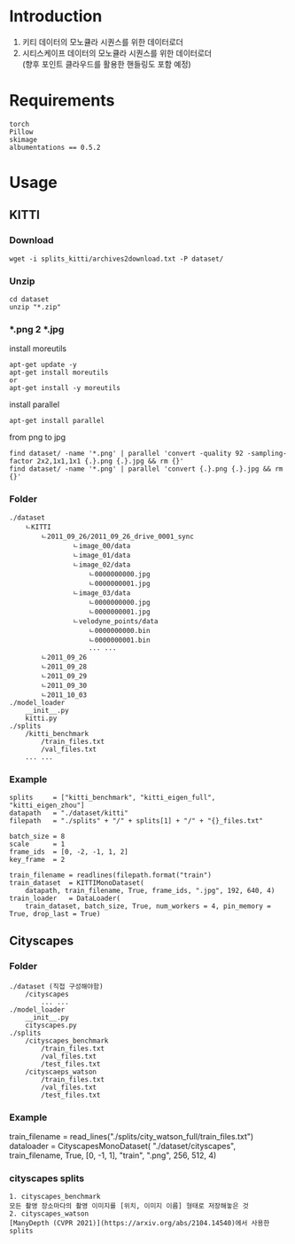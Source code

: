 # Introduction
1. 키티 데이터의 모노큘라 시퀀스를 위한 데이터로더  
2. 시티스케이프 데이터의 모노큘라 시퀀스를 위한 데이터로더  
(향후 포인트 클라우드를 활용한 핸들링도 포함 예정)  
# Requirements
```
torch
Pillow
skimage
albumentations == 0.5.2
```
# Usage
## KITTI
### Download
```
wget -i splits_kitti/archives2download.txt -P dataset/
```
### Unzip
```
cd dataset
unzip "*.zip"
```
### *.png 2 *.jpg
install moreutils  
```
apt-get update -y
apt-get install moreutils
or
apt-get install -y moreutils
```
install parallel  
```
apt-get install parallel
```
from png to jpg  
```
find dataset/ -name '*.png' | parallel 'convert -quality 92 -sampling-factor 2x2,1x1,1x1 {.}.png {.}.jpg && rm {}'
find dataset/ -name '*.png' | parallel 'convert {.}.png {.}.jpg && rm {}'
```
### Folder
```
./dataset
    ㄴKITTI
        ㄴ2011_09_26/2011_09_26_drive_0001_sync
                ㄴimage_00/data
                ㄴimage_01/data
                ㄴimage_02/data
                    ㄴ0000000000.jpg
                    ㄴ0000000001.jpg
                ㄴimage_03/data
                    ㄴ0000000000.jpg
                    ㄴ0000000001.jpg
                ㄴvelodyne_points/data
                    ㄴ0000000000.bin
                    ㄴ0000000001.bin
                    ... ...
        ㄴ2011_09_26
        ㄴ2011_09_28
        ㄴ2011_09_29
        ㄴ2011_09_30
        ㄴ2011_10_03
./model_loader
    __init__.py
    kitti.py
./splits
    /kitti_benchmark
        /train_files.txt
        /val_files.txt
    ... ...
```
### Example
```
splits     = ["kitti_benchmark", "kitti_eigen_full", "kitti_eigen_zhou"]
datapath   = "./dataset/kitti"
filepath   = "./splits" + "/" + splits[1] + "/" + "{}_files.txt"

batch_size = 8
scale      = 1
frame_ids  = [0, -2, -1, 1, 2]
key_frame  = 2

train_filename = readlines(filepath.format("train")
train_dataset  = KITTIMonoDataset(
    datapath, train_filename, True, frame_ids, ".jpg", 192, 640, 4)
train_loader   = DataLoader(
    train_dataset, batch_size, True, num_workers = 4, pin_memory = True, drop_last = True)
```
## Cityscapes
### Folder
```
./dataset (직접 구성해야함)
    /cityscapes
        ... ...
./model_loader
    __init__.py
    cityscapes.py
./splits
    /cityscapes_benchmark
        /train_files.txt
        /val_files.txt
        /test_files.txt
    /cityscaeps_watson
        /train_files.txt
        /val_files.txt
        /test_files.txt
```
### Example
train_filename = read_lines("./splits/city_watson_full/train_files.txt")
dataloader     = CityscapesMonoDataset(
    "./dataset/cityscapes", train_filename, True, [0, -1, 1], "train", ".png", 256, 512, 4)
### cityscapes splits
``` 
1. cityscapes_benchmark  
모든 촬영 장소마다의 촬영 이미지를 [위치, 이미지 이름] 형태로 저장해놓은 것  
2. cityscapes_watson  
[ManyDepth (CVPR 2021)](https://arxiv.org/abs/2104.14540)에서 사용한 splits  
```